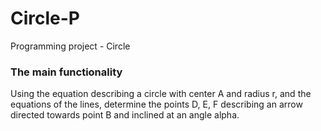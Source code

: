 # Circle-P
Programming project - Circle

### The main functionality
Using the equation describing a circle with center A and radius r, and the equations of the lines, determine the points D, E, F describing an arrow directed towards point B and inclined at an angle alpha.
